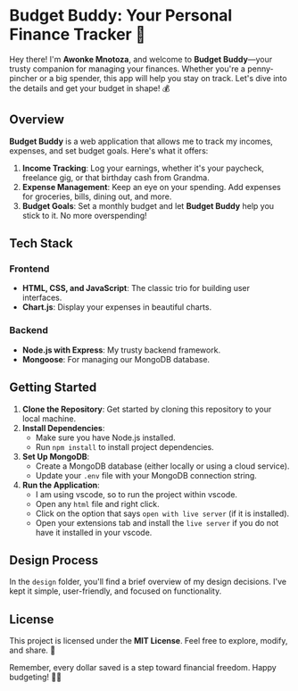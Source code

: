 # Budget Buddy: Your Personal Finance Tracker 🌟

Hey there! I'm **Awonke Mnotoza**, and welcome to **Budget Buddy**—your trusty companion for managing your finances. Whether you're a penny-pincher or a big spender, this app will help you stay on track. Let's dive into the details and get your budget in shape! 💰

## Overview
**Budget Buddy** is a web application that allows me to track my incomes, expenses, and set budget goals. Here's what it offers:
1. **Income Tracking**: Log your earnings, whether it's your paycheck, freelance gig, or that birthday cash from Grandma.
2. **Expense Management**: Keep an eye on your spending. Add expenses for groceries, bills, dining out, and more.
3. **Budget Goals**: Set a monthly budget and let **Budget Buddy** help you stick to it. No more overspending!

## Tech Stack
### Frontend
- **HTML, CSS, and JavaScript**: The classic trio for building user interfaces.
- **Chart.js**: Display your expenses in beautiful charts.

### Backend
- **Node.js with Express**: My trusty backend framework.
- **Mongoose**: For managing our MongoDB database.

## Getting Started
1. **Clone the Repository**: Get started by cloning this repository to your local machine.
2. **Install Dependencies**:
   - Make sure you have Node.js installed.
   - Run `npm install` to install project dependencies.
3. **Set Up MongoDB**:
   - Create a MongoDB database (either locally or using a cloud service).
   - Update your `.env` file with your MongoDB connection string.
4. **Run the Application**:
   - I am using vscode, so to run the project within vscode.
   - Open any `html` file and right click.
   - Click on the option that says `open with live server` (if it is installed).
   - Open your extensions tab and install the `live server` if you do not have it installed in your vscode.

## Design Process
In the `design` folder, you'll find a brief overview of my design decisions. I've kept it simple, user-friendly, and focused on functionality.

## License
This project is licensed under the **MIT License**. Feel free to explore, modify, and share. 📜

Remember, every dollar saved is a step toward financial freedom. Happy budgeting! 🤑💸

